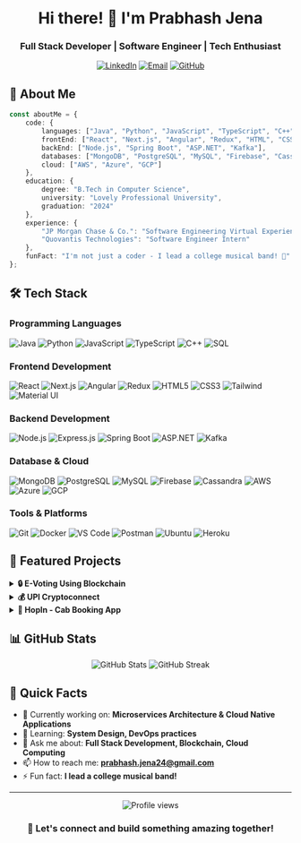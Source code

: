 <h1 align="center">Hi there! 👋 I'm Prabhash Jena</h1>
<h3 align="center">Full Stack Developer | Software Engineer | Tech Enthusiast</h3>

<p align="center">
  <a href="https://www.linkedin.com/in/prabhash-jena/"><img src="https://img.shields.io/badge/LinkedIn-0077B5?style=for-the-badge&logo=linkedin&logoColor=white" alt="LinkedIn"/></a>
  <a href="mailto:prabhash.jena24@gmail.com"><img src="https://img.shields.io/badge/Email-D14836?style=for-the-badge&logo=gmail&logoColor=white" alt="Email"/></a>
  <a href="https://github.com/Prabhash490"><img src="https://img.shields.io/badge/GitHub-100000?style=for-the-badge&logo=github&logoColor=white" alt="GitHub"/></a>
</p>

## 💫 About Me
```typescript
const aboutMe = {
    code: {
        languages: ["Java", "Python", "JavaScript", "TypeScript", "C++"],
        frontEnd: ["React", "Next.js", "Angular", "Redux", "HTML", "CSS"],
        backEnd: ["Node.js", "Spring Boot", "ASP.NET", "Kafka"],
        databases: ["MongoDB", "PostgreSQL", "MySQL", "Firebase", "Cassandra"],
        cloud: ["AWS", "Azure", "GCP"]
    },
    education: {
        degree: "B.Tech in Computer Science",
        university: "Lovely Professional University",
        graduation: "2024"
    },
    experience: {
        "JP Morgan Chase & Co.": "Software Engineering Virtual Experience",
        "Quovantis Technologies": "Software Engineer Intern"
    },
    funFact: "I'm not just a coder - I lead a college musical band! 🎸"
};
```

## 🛠️ Tech Stack

### Programming Languages
![Java](https://img.shields.io/badge/Java-ED8B00?style=flat-square&logo=openjdk&logoColor=white)
![Python](https://img.shields.io/badge/Python-3776AB?style=flat-square&logo=python&logoColor=white)
![JavaScript](https://img.shields.io/badge/JavaScript-F7DF1E?style=flat-square&logo=javascript&logoColor=black)
![TypeScript](https://img.shields.io/badge/TypeScript-007ACC?style=flat-square&logo=typescript&logoColor=white)
![C++](https://img.shields.io/badge/C++-00599C?style=flat-square&logo=c%2B%2B&logoColor=white)
![SQL](https://img.shields.io/badge/SQL-4479A1?style=flat-square&logo=mysql&logoColor=white)

### Frontend Development
![React](https://img.shields.io/badge/React-20232A?style=flat-square&logo=react&logoColor=61DAFB)
![Next.js](https://img.shields.io/badge/Next.js-000000?style=flat-square&logo=next.js&logoColor=white)
![Angular](https://img.shields.io/badge/Angular-DD0031?style=flat-square&logo=angular&logoColor=white)
![Redux](https://img.shields.io/badge/Redux-764ABC?style=flat-square&logo=redux&logoColor=white)
![HTML5](https://img.shields.io/badge/HTML5-E34F26?style=flat-square&logo=html5&logoColor=white)
![CSS3](https://img.shields.io/badge/CSS3-1572B6?style=flat-square&logo=css3&logoColor=white)
![Tailwind](https://img.shields.io/badge/Tailwind_CSS-38B2AC?style=flat-square&logo=tailwind-css&logoColor=white)
![Material UI](https://img.shields.io/badge/Material_UI-0081CB?style=flat-square&logo=material-ui&logoColor=white)

### Backend Development
![Node.js](https://img.shields.io/badge/Node.js-43853D?style=flat-square&logo=node.js&logoColor=white)
![Express.js](https://img.shields.io/badge/Express.js-404D59?style=flat-square&logo=express&logoColor=white)
![Spring Boot](https://img.shields.io/badge/Spring_Boot-6DB33F?style=flat-square&logo=spring&logoColor=white)
![ASP.NET](https://img.shields.io/badge/ASP.NET-512BD4?style=flat-square&logo=.net&logoColor=white)
![Kafka](https://img.shields.io/badge/Apache_Kafka-231F20?style=flat-square&logo=apache-kafka&logoColor=white)

### Database & Cloud
![MongoDB](https://img.shields.io/badge/MongoDB-4EA94B?style=flat-square&logo=mongodb&logoColor=white)
![PostgreSQL](https://img.shields.io/badge/PostgreSQL-316192?style=flat-square&logo=postgresql&logoColor=white)
![MySQL](https://img.shields.io/badge/MySQL-005C84?style=flat-square&logo=mysql&logoColor=white)
![Firebase](https://img.shields.io/badge/Firebase-FFCA28?style=flat-square&logo=firebase&logoColor=black)
![Cassandra](https://img.shields.io/badge/Cassandra-1287B1?style=flat-square&logo=apache-cassandra&logoColor=white)
![AWS](https://img.shields.io/badge/AWS-232F3E?style=flat-square&logo=amazon-aws&logoColor=white)
![Azure](https://img.shields.io/badge/Azure-0089D6?style=flat-square&logo=microsoft-azure&logoColor=white)
![GCP](https://img.shields.io/badge/GCP-4285F4?style=flat-square&logo=google-cloud&logoColor=white)

### Tools & Platforms
![Git](https://img.shields.io/badge/Git-F05032?style=flat-square&logo=git&logoColor=white)
![Docker](https://img.shields.io/badge/Docker-2496ED?style=flat-square&logo=docker&logoColor=white)
![VS Code](https://img.shields.io/badge/VS_Code-007ACC?style=flat-square&logo=visual-studio-code&logoColor=white)
![Postman](https://img.shields.io/badge/Postman-FF6C37?style=flat-square&logo=postman&logoColor=white)
![Ubuntu](https://img.shields.io/badge/Ubuntu-E95420?style=flat-square&logo=ubuntu&logoColor=white)
![Heroku](https://img.shields.io/badge/Heroku-430098?style=flat-square&logo=heroku&logoColor=white)

## 🚀 Featured Projects

<details>
<summary><b>🔒 E-Voting Using Blockchain</b></summary>

A secure and transparent e-voting system leveraging blockchain technology:
- ✅ 100% verification accuracy through Aadhaar-linked key pair generation
- 🔐 95% reduction in vote forgery risks using digital signatures
- 📈 Enhanced accessibility for 80% of simulated voters
- **Tech Stack**: C++, Cryptography, Blockchain, SQLite
</details>

<details>
<summary><b>💰 UPI Cryptoconnect</b></summary>

Innovative fintech application bridging traditional and crypto finance:
- ⚡ Real-time transaction tracking (2-second response time)
- 🤖 AI-driven financial recommendations
- 🔄 Seamless crypto-fiat integration
- **Tech Stack**: React, Axios, Vite, Tailwind CSS, ExpressJS
</details>

<details>
<summary><b>🚗 HopIn - Cab Booking App</b></summary>

Modern ride-hailing platform with real-time features:
- 🎯 Real-time tracking with <200ms latency
- 🔒 Secure JWT authentication
- ⚡ 40% faster API response times
- **Tech Stack**: MERN Stack, Socket.IO, JWT
</details>

## 📊 GitHub Stats

<p align="center">
  <img src="https://github-readme-stats.vercel.app/api?username=Prabhash490&show_icons=true&theme=radical" alt="GitHub Stats" />
  <img src="https://github-readme-streak-stats.herokuapp.com/?user=Prabhash490&theme=radical" alt="GitHub Streak" />
</p>

## 🎯 Quick Facts
- 🔭 Currently working on: **Microservices Architecture & Cloud Native Applications**
- 🌱 Learning: **System Design, DevOps practices**
- 💬 Ask me about: **Full Stack Development, Blockchain, Cloud Computing**
- 📫 How to reach me: **prabhash.jena24@gmail.com**
- ⚡ Fun fact: **I lead a college musical band!**

---

<p align="center">
  <img src="https://komarev.com/ghpvc/?username=Prabhash490&label=Profile%20views&color=0e75b6&style=flat" alt="Profile views" />
</p>

<h3 align="center">💬 Let's connect and build something amazing together!</h3>
